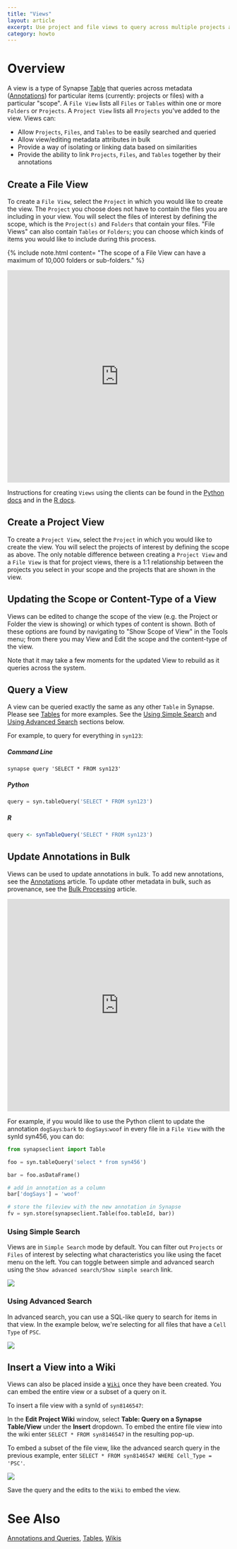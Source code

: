 ```yaml
---
title: "Views"
layout: article
excerpt: Use project and file views to query across multiple projects and folders.
category: howto
---
```


# Overview

A view is a type of Synapse [Table](tables.md) that queries across metadata ([Annotations](annotation_and_query.md)) for particular items (currently: projects or files) with a particular "scope". A `File View` lists all `Files` or `Tables` within one or more `Folders` or `Projects`. A `Project View` lists all `Projects` you've added to the view. Views can:

* Allow `Projects`, `Files`, and `Tables` to be easily searched and queried
* Allow view/editing metadata attributes in bulk
* Provide a way of isolating or linking data based on similarities
* Provide the ability to link `Projects`, `Files`, and `Tables` together by their annotations

## Create a File View

To create a `File View`, select the `Project` in which you would like to create the view. The `Project` you choose does not have to contain the files you are including in your view. You will select the files of interest by defining the scope, which is the `Project(s)` and `Folders` that contain your files. "File Views" can also contain `Tables` or `Folders`; you can choose which kinds of items you would like to include during this process.

{% include note.html content= "The scope of a File View can have a maximum of 10,000 folders or sub-folders." %}

<iframe width="100%" height="480" src="https://www.youtube.com/embed/qWjVlw2_n2w?rel=0" frameborder="0" allowfullscreen></iframe>

Instructions for creating `Views` using the clients can be found in the [Python docs](https://python-docs.synapse.org/build/html/Views.html) and in the [R docs](https://r-docs.synapse.org/articles/views.html).

## Create a Project View

To create a `Project View`, select the `Project` in which you would like to create the view. You will select the projects of interest by defining the scope as above. The only notable difference between creating a `Project View` and a `File View` is that for project views, there is a 1:1 relationship between the projects you select in your scope and the projects that are shown in the view.

## Updating the Scope or Content-Type of a View

Views can be edited to change the scope of the view (e.g. the Project or Folder the view is showing) or which types of content is shown. Both of these options are found by navigating to "Show Scope of View" in the Tools menu; from there you may View and Edit the scope and the content-type of the view.

Note that it may take a few moments for the updated View to rebuild as it queries across the system.

## Query a View

A view can be queried exactly the same as any other `Table` in Synapse. Please see [Tables](tables.md) for more examples. See the [Using Simple Search](views.md#using-simple-search) and [Using Advanced Search](views.md#using-advanced-search) sections below.

For example, to query for everything in `syn123`:

##### Command Line

```console
synapse query 'SELECT * FROM syn123'
```

##### Python

```python
query = syn.tableQuery('SELECT * FROM syn123')
```

##### R

```r
query <- synTableQuery('SELECT * FROM syn123')
```

## Update Annotations in Bulk

Views can be used to update annotations in bulk. To add new annotations, see the [Annotations](annotation_and_query.md#adding-annotations) article. To update other metadata in bulk, such as provenance, see the [Bulk Processing](uploading_in_bulk.md) article.

<iframe width="100%" height="480" src="https://www.youtube.com/embed/ij9AqLsoDk0?rel=0" frameborder="0" allowfullscreen></iframe>

For example, if you would like to use the Python client to update the annotation `dogSays`:`bark` to `dogSays`:`woof` in every file in a `File View` with the synId syn456, you can do:

```python
from synapseclient import Table

foo = syn.tableQuery('select * from syn456')

bar = foo.asDataFrame()

# add in annotation as a column
bar['dogSays'] = 'woof'

# store the fileview with the new annotation in Synapse
fv = syn.store(synapseclient.Table(foo.tableId, bar))
```

### Using Simple Search

Views are in `Simple Search` mode by default. You can filter out `Projects` or `Files` of interest by selecting what characteristics you like using the facet menu on the left. You can toggle between simple and advanced search using the `Show advanced search/Show simple search` link.

<img id="image" src="../assets/images/fileViewFacetedSearch.png">

### Using Advanced Search

In advanced search, you can use a SQL-like query to search for items in that view. In the example below, we're selecting for all files that have a `Cell Type` of `PSC`.

<img id="image" src="../assets/images/fileViewAdvancedSearch.png">

## Insert a View into a Wiki

Views can also be placed inside a [`Wiki`](wikis.md) once they have been created. You can embed the entire view or a subset of a query on it.

To insert a file view with a synId of `syn8146547`:

In the **Edit Project Wiki** window, select **Table: Query on a Synapse Table/View** under the **Insert** dropdown. To embed the entire file view into the wiki enter `SELECT * FROM syn8146547` in the resulting pop-up.

To embed a subset of the file view, like the advanced search query in the previous example, enter `SELECT * FROM syn8146547 WHERE Cell_Type = 'PSC'`.

<img id="image" src="../assets/images/subsetFileViewWiki.png">

Save the query and the edits to the `Wiki` to embed the view.

# See Also

[Annotations and Queries](annotation_and_query.md), [Tables](tables.md), [Wikis](wikis.md)
